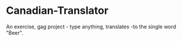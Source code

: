 # Canadian-Translator
An exercise, gag project - type anything, translates  -to the single word "Beer".
